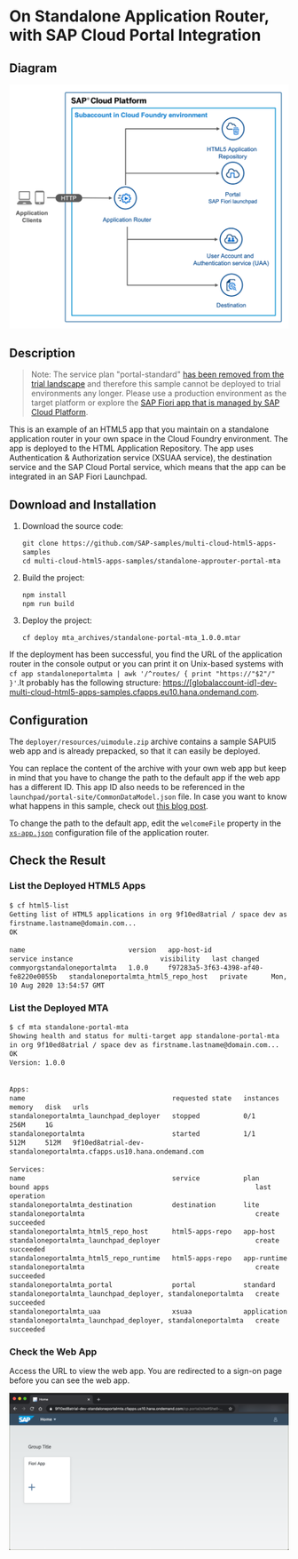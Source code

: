 # On Standalone Application Router, with SAP Cloud Portal Integration

## Diagram

![diagram](diagram.png)

## Description

> Note: The service plan "portal-standard" [has been removed from the trial landscape](https://blogs.sap.com/2019/07/22/portal-service-available-on-sap-cloud-platform-cloud-foundry-trial-account/) and therefore this sample cannot be deployed to trial environments any longer. Please use a production environment as the target platform or explore the [SAP Fiori app that is managed by SAP Cloud Platform](../managed-html5-runtime-fiori-mta). 

This is an example of an HTML5 app that you maintain on a standalone application router in your own space in the Cloud Foundry environment. The app is deployed to the HTML Application Repository. The app uses Authentication & Authorization service (XSUAA service), the destination service and the SAP Cloud Portal service, which means that the app can be integrated in an SAP Fiori Launchpad.


## Download and Installation
1. Download the source code:
    ```
    git clone https://github.com/SAP-samples/multi-cloud-html5-apps-samples
    cd multi-cloud-html5-apps-samples/standalone-approuter-portal-mta
    ```
2. Build the project:
    ```
    npm install
    npm run build
    ```
3. Deploy the project:
    ```
    cf deploy mta_archives/standalone-portal-mta_1.0.0.mtar
    ```

If the deployment has been successful, you find the URL of the application router in the console output or you can print it on Unix-based systems with `cf app standaloneportalmta | awk '/^routes/ { print "https://"$2"/" }'`.It probably has the following structure: <https://[globalaccount-id]-dev-multi-cloud-html5-apps-samples.cfapps.eu10.hana.ondemand.com>.


## Configuration

The `deployer/resources/uimodule.zip` archive contains a sample SAPUI5 web app and is already prepacked, so that it can easily be deployed.

You can replace the content of the archive with your own web app but keep in mind that you have to change the path to the default app if the web app has a different ID. This app ID also needs to be referenced in the `launchpad/portal-site/CommonDataModel.json` file. In case you want to know what happens in this sample, check out [this blog post](https://blogs.sap.com/2020/06/22/understanding-the-nuts-and-bolts-of-sap-fiori-development-for-cloud-foundry/).

To change the path to the default app, edit the `welcomeFile` property in the [`xs-app.json`](router/xs-app.json) configuration file of the application router.

## Check the Result

### List the Deployed HTML5 Apps
```
$ cf html5-list                                     
Getting list of HTML5 applications in org 9f10ed8atrial / space dev as firstname.lastname@domain.com...
OK

name                          version   app-host-id                            service instance                      visibility   last changed   
commyorgstandaloneportalmta   1.0.0     f97283a5-3f63-4398-af40-fe8220e0055b   standaloneportalmta_html5_repo_host   private      Mon, 10 Aug 2020 13:54:57 GMT  
```

### List the Deployed MTA

```
$ cf mta standalone-portal-mta
Showing health and status for multi-target app standalone-portal-mta in org 9f10ed8atrial / space dev as firstname.lastname@domain.com...
OK
Version: 1.0.0


Apps:
name                                     requested state   instances   memory   disk   urls   
standaloneportalmta_launchpad_deployer   stopped           0/1         256M     1G        
standaloneportalmta                      started           1/1         512M     512M   9f10ed8atrial-dev-standaloneportalmta.cfapps.us10.hana.ondemand.com   

Services:
name                                     service           plan          bound apps                                                    last operation   
standaloneportalmta_destination          destination       lite          standaloneportalmta                                           create succeeded   
standaloneportalmta_html5_repo_host      html5-apps-repo   app-host      standaloneportalmta_launchpad_deployer                        create succeeded   
standaloneportalmta_html5_repo_runtime   html5-apps-repo   app-runtime   standaloneportalmta                                           create succeeded   
standaloneportalmta_portal               portal            standard      standaloneportalmta_launchpad_deployer, standaloneportalmta   create succeeded   
standaloneportalmta_uaa                  xsuaa             application   standaloneportalmta_launchpad_deployer, standaloneportalmta   create succeeded   
```

### Check the Web App

Access the URL to view the web app. You are redirected to a sign-on page before you can see the web app.

![webapp](result.png)
